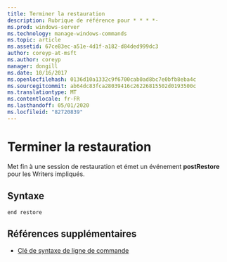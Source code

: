 ```yaml
---
title: Terminer la restauration
description: Rubrique de référence pour * * * *-
ms.prod: windows-server
ms.technology: manage-windows-commands
ms.topic: article
ms.assetid: 67ce83ec-a51e-4d1f-a182-d84ded999dc3
author: coreyp-at-msft
ms.author: coreyp
manager: dongill
ms.date: 10/16/2017
ms.openlocfilehash: 0136d10a1332c9f6700cab0ad8bc7e0bfb8eba4c
ms.sourcegitcommit: ab64dc83fca28039416c26226815502d0193500c
ms.translationtype: MT
ms.contentlocale: fr-FR
ms.lasthandoff: 05/01/2020
ms.locfileid: "82720839"
---
```

# <a name="end-restore"></a>Terminer la restauration



Met fin à une session de restauration et émet un événement **postRestore** pour les Writers impliqués.

## <a name="syntax"></a>Syntaxe

```
end restore
```

## <a name="additional-references"></a>Références supplémentaires

- [Clé de syntaxe de ligne de commande](command-line-syntax-key.md)
